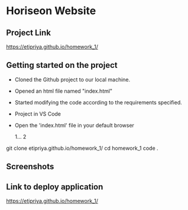 # Horiseon Website

## Project Link

https://etipriya.github.io/homework_1/

## Getting started on the project

- Cloned the Github project to our local machine.
- Opened an html file named "index.html"
- Started modifying the code according to the requirements specified.
- Project in VS Code
- Open the 'index.html' file in your default browser

  1...
  2

git clone etipriya.github.io/homework_1/
cd homework_1
code .

## Screenshots

## Link to deploy application

https://etipriya.github.io/homework_1/
